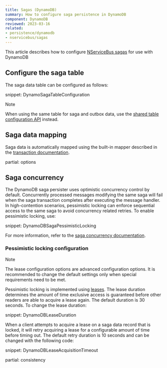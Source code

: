 ```yaml
---
title: Sagas (DynamoDB)
summary: How to configure saga persistence in DynamoDB
component: DynamoDB
reviewed: 2023-03-16
related:
- persistence/dynamodb
- nservicebus/sagas
---
```


This article describes how to configure [NServiceBus sagas](/nservicebus/sagas/) for use with DynamoDB

## Configure the saga table

The saga data table can be configured as follows:

snippet: DynamoSagaTableConfiguration

> [!NOTE]
> When using the same table for saga and outbox data, use the [shared table configuration API](/persistence/dynamodb/#usage-customizing-the-table-used) instead.

## Saga data mapping

Saga data is automatically mapped using the built-in mapper described in the [transaction documentation](/persistence/dynamodb/transactions.md#mapping).

partial: options

## Saga concurrency

The DynamoDB saga persister uses optimistic concurrency control by default. Concurrently processed messages modifying the same saga will fail when the saga transaction completes after executing the message handler. In high-contention scenarios, pessimistic locking can enforce sequential access to the same saga to avoid concurrency related retries. To enable pessimistic locking, use:

snippet: DynamoDBSagaPessimisticLocking

For more information, refer to the [saga concurrency documentation](/nservicebus/sagas/concurrency.md).

### Pessimistic locking configuration

> [!NOTE]
> The lease configuration options are advanced configuration options. It is recommended to change the default settings only when special requirements need to be met.

Pessimistic locking is implemented using [leases](https://en.wikipedia.org/wiki/Lease_(computer_science)). The lease duration determines the amount of time exclusive access is guaranteed before other readers are able to acquire a lease again. The default duration is 30 seconds. To change the lease duration:

snippet: DynamoDBLeaseDuration

When a client attempts to acquire a lease on a saga data record that is locked, it will retry acquiring a lease for a configurable amount of time before timing out. The default retry duration is 10 seconds and can be changed with the following code:

snippet: DynamoDBLeaseAcquisitionTimeout

partial: consistency